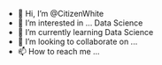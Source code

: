 - 👋 Hi, I’m @CitizenWhite
- 👀 I’m interested in ... Data Science
- 🌱 I’m currently learning Data Science
- 💞️ I’m looking to collaborate on ...
- 📫 How to reach me ...

<!---
CitizenWhite/CitizenWhite is a ✨ special ✨ repository because its `README.md` (this file) appears on your GitHub profile.
You can click the Preview link to take a look at your changes.
--->
